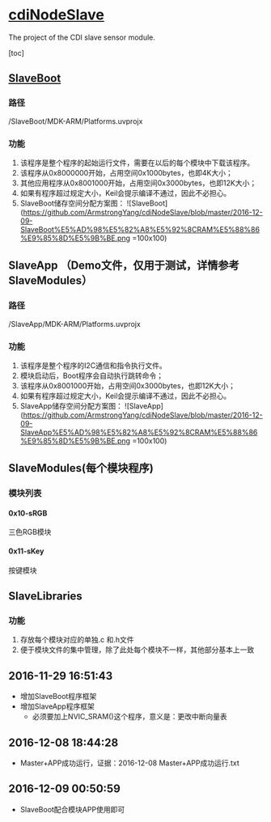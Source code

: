 # [cdiNodeSlave](https://github.com/ArmstrongYang/cdiNodeSlave)
The project of the CDI slave sensor module.

[toc]

## [SlaveBoot](https://github.com/ArmstrongYang/cdiNodeSlave/tree/master/SlaveBoot)
### 路径
/SlaveBoot/MDK-ARM/Platforms.uvprojx
### 功能
1. 该程序是整个程序的起始运行文件，需要在以后的每个模块中下载该程序。
2. 该程序从0x8000000开始，占用空间0x1000bytes，也即4K大小；
3. 其他应用程序从0x8001000开始，占用空间0x3000bytes，也即12K大小；
4. 如果有程序超过规定大小，Keil会提示编译不通过，因此不必担心。
5. SlaveBoot储存空间分配方案图：
![SlaveBoot](https://github.com/ArmstrongYang/cdiNodeSlave/blob/master/2016-12-09-SlaveBoot%E5%AD%98%E5%82%A8%E5%92%8CRAM%E5%88%86%E9%85%8D%E5%9B%BE.png =100x100)
## SlaveApp （Demo文件，仅用于测试，详情参考SlaveModules）
### 路径
/SlaveApp/MDK-ARM/Platforms.uvprojx
### 功能
1. 该程序是整个程序的I2C通信和指令执行文件。
2. 模块启动后，Boot程序会自动执行跳转命令；
3. 该程序从0x8001000开始，占用空间0x3000bytes，也即12K大小；
4. 如果有程序超过规定大小，Keil会提示编译不通过，因此不必担心。
5. SlaveApp储存空间分配方案图：
![SlaveApp](https://github.com/ArmstrongYang/cdiNodeSlave/blob/master/2016-12-09-SlaveApp%E5%AD%98%E5%82%A8%E5%92%8CRAM%E5%88%86%E9%85%8D%E5%9B%BE.png =100x100)
## SlaveModules(每个模块程序)
### 模块列表
#### 0x10-sRGB
三色RGB模块
#### 0x11-sKey
按键模块

## SlaveLibraries
### 功能
1. 存放每个模块对应的单独.c 和.h文件
2. 便于模块文件的集中管理，除了此处每个模块不一样，其他部分基本上一致

## 2016-11-29 16:51:43
+ 增加SlaveBoot程序框架
+ 增加SlaveApp程序框架
	+ 必须要加上NVIC_SRAM()这个程序，意义是：更改中断向量表

## 2016-12-08 18:44:28 
+ Master+APP成功运行，证据：2016-12-08 Master+APP成功运行.txt

## 2016-12-09 00:50:59
+ SlaveBoot配合模块APP使用即可
